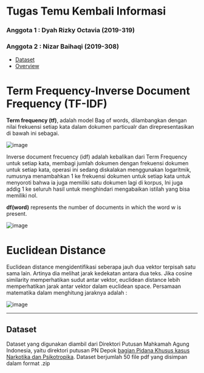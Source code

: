 # Tugas Temu Kembali Informasi
### Anggota 1 : Dyah Rizky Octavia (2019-319)
### Anggota 2 : Nizar Baihaqi (2019-308)
*   [Dataset](https://github.com/n11bhq/Dataset-Narkotika_-319_308/tree/main/Dataset)
*   [Overview](https://github.com/n11bhq/Dataset-Narkotika_-319_308/tree/main/Overview)

# Term Frequency-Inverse Document Frequency (TF-IDF)
**Term frequency (tf)**, adalah model Bag of words, dilambangkan dengan nilai frekuensi setiap kata dalam dokumen particualr dan direpresentasikan di bawah ini sebagai.

![image](https://user-images.githubusercontent.com/8701464/130260732-31e928d5-0c4a-4915-a671-1b4564783c58.png)

Inverse document frecuency (idf) adalah kebalikan dari Term Frequency untuk setiap kata, membagi jumlah dokumen dengan frekuensi dokumen untuk setiap kata, operasi ini sedang diskalakan menggunakan logaritmik, rumusnya menambahkan 1 ke frekuensi dokumen untuk setiap kata untuk menyoroti bahwa ia juga memiliki satu dokumen lagi di korpus,  Ini juga addig 1 ke seluruh hasil untuk menghindari mengabaikan istilah yang bisa memiliki nol.

**df(word)** represents the number of documents in which the word w is present.

![image](https://user-images.githubusercontent.com/8701464/130260766-f5734ce8-6981-49d3-861b-97eec6c6a559.png)

# Euclidean Distance
Euclidean distance mengidentifikasi seberapa jauh dua vektor terpisah satu sama lain. Artinya dia melihat jarak kedekatan antara dua teks. Jika cosine similarity memperhatikan sudut antar vektor, euclidean distance lebih memperhatikan jarak antar vektor dalam euclidean space. Persamaan matematika dalam menghitung jaraknya adalah : 

![image](https://www.datavedas.com/wp-content/uploads/2018/04/image001-4-1080x191.png)

---
## Dataset
 Dataset yang digunakan diambil dari Direktori Putusan Mahkamah Agung Indonesia, yaitu direktori putusan PN Depok [bagian Pidana Khusus kasus Narkotika dan Psikotropika]( https://putusan3.mahkamahagung.go.id/direktori/index/pengadilan/pn-depok/kategori/narkotika-dan-psikotropika-1/page/52.html). Dataset berjumlah 50 file pdf yang disimpan dalam format .zip
 

